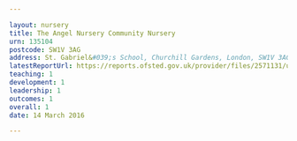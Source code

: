 ```yaml
---

layout: nursery
title: The Angel Nursery Community Nursery
urn: 135104
postcode: SW1V 3AG
address: St. Gabriel&#039;s School, Churchill Gardens, London, SW1V 3AG
latestReportUrl: https://reports.ofsted.gov.uk/provider/files/2571131/urn/135104.pdf
teaching: 1
development: 1
leadership: 1
outcomes: 1
overall: 1
date: 14 March 2016

---
```

